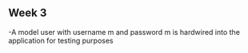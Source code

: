 ## Week 3
-A model user with username m and password m is hardwired into the application for testing purposes
